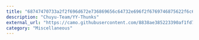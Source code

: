 ```yaml
---
title: "68747470733a2f2f696d672e736869656c64732e696f2f6769746875622f6c6963656e73652f43687579752d5465616d2f59592d5468756e6b73"
description: "Chuyu-Team/YY-Thunks"
external_url: "https://camo.githubusercontent.com/8838ae385223390af1fd74d188d2cd3e53516f89185e135facbb32a4ece7f2aa/68747470733a2f2f696d672e736869656c64732e696f2f6769746875622f6c6963656e73652f43687579752d5465616d2f59592d5468756e6b73"
category: "Miscellaneous"
---
```

